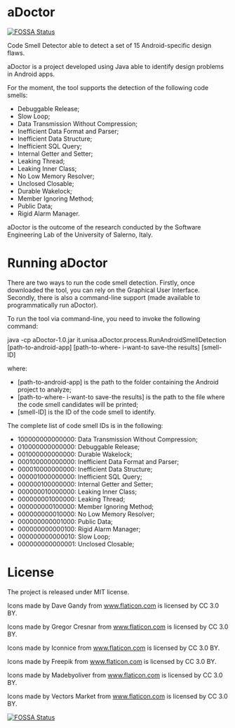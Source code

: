 # aDoctor
[![FOSSA Status](https://app.fossa.io/api/projects/git%2Bhttps%3A%2F%2Fgithub.com%2Ffpalomba%2FaDoctor.svg?type=shield)](https://app.fossa.io/projects/git%2Bhttps%3A%2F%2Fgithub.com%2Ffpalomba%2FaDoctor?ref=badge_shield)

Code Smell Detector able to detect a set of 15 Android-specific design flaws.

aDoctor is a project developed using Java able to identify design problems in Android apps.

For the moment, the tool supports the detection of the following code smells:

- Debuggable Release;
- Slow Loop;
- Data Transmission Without Compression;
- Inefficient Data Format and Parser;
- Inefficient Data Structure;
- Inefficient SQL Query;
- Internal Getter and Setter;
- Leaking Thread;
- Leaking Inner Class;
- No Low Memory Resolver;
- Unclosed Closable;
- Durable Wakelock;
- Member Ignoring Method;
- Public Data;
- Rigid Alarm Manager.

aDoctor is the outcome of the research conducted by the Software Engineering Lab of the University of Salerno, Italy.

# Running aDoctor
There are two ways to run the code smell detection. Firstly, once downloaded the tool, you can rely on the Graphical User Interface. Secondly, there is also a command-line support (made available to programmatically run aDoctor). 

To run the tool via command-line, you need to invoke the following command:

java -cp aDoctor-1.0.jar it.unisa.aDoctor.process.RunAndroidSmellDetection [path-to-android-app] [path-to-where- i-want-to save-the results] [smell-ID]

where: 

- [path-to-android-app] is the path to the folder containing the Android project to analyze;
- [path-to-where- i-want-to save-the results] is the path to the file where the code smell candidates will be printed;
- [smell-ID] is the ID of the code smell to identify.

The complete list of code smell IDs is in the following:

- 100000000000000: Data Transmission Without Compression;
- 010000000000000: Debuggable Release;
- 001000000000000: Durable Wakelock;
- 000100000000000: Inefficient Data Format and Parser;
- 000010000000000: Inefficient Data Structure;
- 000001000000000: Inefficient SQL Query;
- 000000100000000: Internal Getter and Setter;
- 000000010000000: Leaking Inner Class;
- 000000001000000: Leaking Thread;
- 000000000100000: Member Ignoring Method;
- 000000000010000: No Low Memory Resolver;
- 000000000001000: Public Data;
- 000000000000100: Rigid Alarm Manager;
- 000000000000010: Slow Loop;
- 000000000000001: Unclosed Closable;

# License
The project is released under MIT license.

Icons made by Dave Gandy from www.flaticon.com is licensed by CC 3.0 BY.

Icons made by Gregor Cresnar from www.flaticon.com is licensed by CC 3.0 BY.

Icons made by Iconnice from www.flaticon.com is licensed by CC 3.0 BY.

Icons made by Freepik from www.flaticon.com is licensed by CC 3.0 BY.

Icons made by Madebyoliver from www.flaticon.com is licensed by CC 3.0 BY.

Icons made by Vectors Market from www.flaticon.com is licensed by CC 3.0 BY.


[![FOSSA Status](https://app.fossa.io/api/projects/git%2Bhttps%3A%2F%2Fgithub.com%2Ffpalomba%2FaDoctor.svg?type=large)](https://app.fossa.io/projects/git%2Bhttps%3A%2F%2Fgithub.com%2Ffpalomba%2FaDoctor?ref=badge_large)